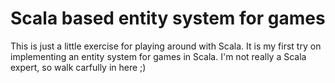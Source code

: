 Scala based entity system for games
===================================
This is just a little exercise for playing around with Scala. It is my first try on implementing an entity system for
games in Scala. I'm not really a Scala expert, so walk carfully in here ;)
